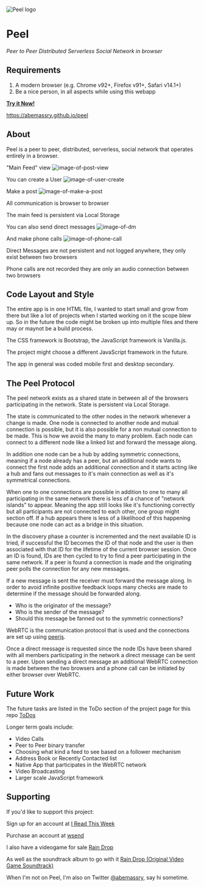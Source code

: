 ![Peel logo](https://wsnd.io/Vq36uXaT/peel-banner.png)
# Peel
*Peer to Peer Distributed Serverless Social Network in browser*

## Requirements
1. A modern browser (e.g. Chrome v92+, Firefox v91+, Safari v14.1+)
2. Be a nice person, in all aspects while using this webapp

**[Try it Now!](https://abemassry.github.io/peel)**

https://abemassry.github.io/peel

## About
Peel is a peer to peer, distributed, serverless, social network that
operates entirely in a browser.

"Main Feed" view
![image-of-post-view](https://wsnd.io/rNIGzxfi/screenshot.png)

You can create a User
![image-of-user-create](https://wsnd.io/BTxTDb89/screenshot.png)

Make a post
![image-of-make-a-post](https://wsnd.io/RGmf2ux1/screenshot.png)


All communication is browser to browser

The main feed is persistent via Local Storage

You can also send direct messages
![image-of-dm](https://wsnd.io/lR3pOfVV/screenshot.png)

And make phone calls
![image-of-phone-call](https://wsnd.io/Swtm0VqW/screenshot.png)

Direct Messages are not persistent and not logged anywhere, they only
exist between two browsers

Phone calls are not recorded they are only an audio connection between
two browsers

## Code Layout and Style

The entire app is in one HTML file, I wanted to start small and grow from there
but like a lot of projects when I started working on it the scope blew up. So
in the future the code might be broken up into multiple files and there may or
maynot be a build process.

The CSS framework is Bootstrap, the JavaScript framework is Vanilla.js.

The project might choose a different JavaScript framework in the future.

The app in general was coded mobile first and desktop secondary.

## The Peel Protocol

The peel network exists as a shared state in between all of the browsers
participating in the network. State is persistent via Local Storage.

The state is communicated to the other nodes in the network whenever
a change is made. One node is connected to another node and mutual
connection is possible, but it is also possible for a non mutual
connection to be made. This is how we avoid the many to many problem.
Each node can connect to a different node like a linked list and forward
the message along.

In addition one node can be a hub by adding symmetric connections,
meaning if a node already has a peer, but an additional node wants to
connect the first node adds an additional connection and it starts
acting like a hub and fans out messages to it's main connection as well
as it's symmetrical connections.

When one to one connections are possible in addition to one to many all
participating in the same network there is less of a chance of "network
islands" to appear. Meaning the app still looks like it's functioning
correctly but all participants are not connected to each other, one
group might section off. If a hub appears there is less of a likelihood
of this happening because one node can act as a bridge in this
situation.

In the discovery phase a counter is incremented and the next available
ID is tried, if successful the ID becomes the ID of that node and the
user is then associated with that ID for the lifetime of the current
browser session. Once an ID is found, IDs are then cycled to try to find
a peer participating in the same network. If a peer is found
a connection is made and the originating peer polls the connection for
any new messages.

If a new message is sent the receiver must forward the message along. In
order to avoid infinite positive feedback loops many checks are made to
determine if the message should be forwarded along.

* Who is the originator of the message?
* Who is the sender of the message?
* Should this message be fanned out to the symmetric connections?


WebRTC is the communication protocol that is used and the connections
are set up using [peerjs](https://peerjs.com/).

Once a direct message is requested since the node IDs have been shared
with all members participating in the network a direct message can be
sent to a peer. Upon sending a direct message an additional WebRTC
connection is made between the two browsers and a phone call can be
initiated by either browser over WebRTC.

## Future Work

The future tasks are listed in the ToDo section of the project page for this
repo [ToDos](https://github.com/abemassry/peel/projects/1)

Longer term goals include:
* Video Calls
* Peer to Peer binary transfer
* Choosing what kind a feed to see based on a follower mechanism
* Address Book or Recently Contacted list
* Native App that participates in the WebRTC network
* Video Broadcasting
* Larger scale JavaScript framework

## Supporting

If you'd like to support this project:

Sign up for an account at [I Read This Week](https://www.ireadthisweek.com)

Purchase an account at [wsend](https://wsend.net)

I also have a videogame for sale [Rain Drop](https://abemassry.itch.io/rain-drop)

As well as the soundtrack album to go with it [Rain Drop (Original Video Game
Soundtrack)](https://abemassry.bandcamp.com/album/rain-drop-original-video-game-soundtrack)

When I'm not on Peel, I'm also on Twitter
[@abemassry](https://twitter.com/abemassry), say hi sometime.
